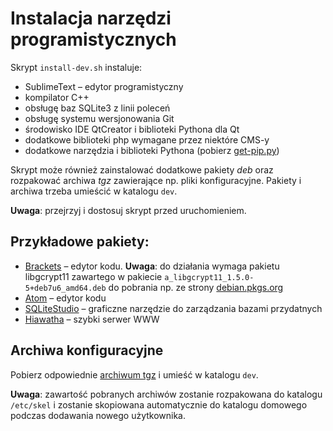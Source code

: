 # Instalacja narzędzi programistycznych

Skrypt `install-dev.sh` instaluje:

- SublimeText – edytor programistyczny
- kompilator C++
- obsługę baz SQLite3 z linii poleceń
- obsługę systemu wersjonowania Git
- środowisko IDE QtCreator i biblioteki Pythona dla Qt
- dodatkowe biblioteki php wymagane przez niektóre CMS-y
- dodatkowe narzędzia i biblioteki Pythona (pobierz [get-pip.py](https://bootstrap.pypa.io/get-pip.py))

Skrypt może również zainstalować dodatkowe pakiety *deb* oraz rozpakować archiwa *tgz* zawierające np. pliki konfiguracyjne.
Pakiety i archiwa trzeba umieścić w katalogu `dev`.

**Uwaga**: przejrzyj i dostosuj skrypt przed uruchomieniem.

## Przykładowe pakiety:

- [Brackets](http://brackets.io/) – edytor kodu. **Uwaga**: do działania wymaga pakietu libgcrypt11 zawartego w pakiecie `a_libgcrypt11_1.5.0-5+deb7u6_amd64.deb` do pobrania np. ze strony [debian.pkgs.org](http://ftp.br.debian.org/debian-security/pool/updates/main/libg/libgcrypt11/libgcrypt11_1.5.0-5+deb7u6_amd64.deb)
- [Atom](https://atom.io/) – edytor kodu
- [SQLiteStudio](https://sqlitestudio.pl/index.rvt?act=download) – graficzne narzędzie do zarządzania bazami przydatnych
- [Hiawatha](https://files.tuxhelp.org/hiawatha/) – szybki serwer WWW

## Archiwa konfiguracyjne

Pobierz odpowiednie [archiwum tgz](https://drive.google.com/open?id=1AqHKkHVE50Wsuk3AVUwdM7ePaTY-kLMp)
i umieść w katalogu `dev`.

**Uwaga**: zawartość pobranych archiwów zostanie rozpakowana do katalogu `/etc/skel`
i zostanie skopiowana automatycznie do katalogu domowego podczas dodawania nowego użytkownika.
